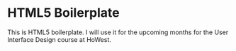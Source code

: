 # HTML5 Boilerplate
This is HTML5 boilerplate. I will use it for the upcoming months for the User Interface Design course at HoWest.
